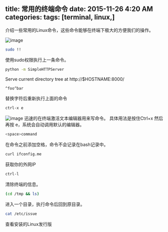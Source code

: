 title: 常用的终端命令
date: 2015-11-26 4:20 AM
categories: 
tags: [terminal, linux,]
---

介绍一些常用的Linux命令，这些命令能够在终端下极大的方便我们的操作。

<!--more-->

![image](http://harchiko.qiniudn.com/S27YSIECAAAECBAgQIECAAAECBAgQIECAAAECBAgQIHAlIPhe3WkMAQIECBAgQIAAAQIECBAgQIAAAQIECBAgQIAAAQIlAcG39LatBAgQIECAAAECBAgQIECAAAECBAgQIECAAAECBAhcCQi+V3caQ4AAAQIECBAgQIAAAQIECBAgQIAAAQIECBAgQIBASUDwLb1tKwECBAgQIECAAAECBAgQIECAAAECBAgQIECAAAECVwKC79WdxhAgQ.png)

```bash
sudo !!
```

使用sudo权限执行上一条命令。

```bash
python -m SimpleHTTPServer
```

Serve current directory tree at http://$HOSTNAME:8000/

```bash
^foo^bar
```

替换字符后重新执行上面的命令

```bash
ctrl-x e
```
![image](http://harchiko.qiniudn.com/show-ctrl-x-e.gif)
迅速的在终端激活文本编辑器用来写命令。 具体用法是按住Ctrl+x 然后再按 e，系统会自动调用默认的编辑器。

```bash
<space>command
```

在命令之前添加空格，命令不会记录在bash记录中。

```bash
curl ifconfig.me
```

获取你的外网IP

```bash
ctrl-l
```

清除终端的信息。

```bash
(cd /tmp && ls)
```

进入一个目录，执行命令后回到原目录。

```bash
cat /etc/issue
```

查看安装的Linux发行版